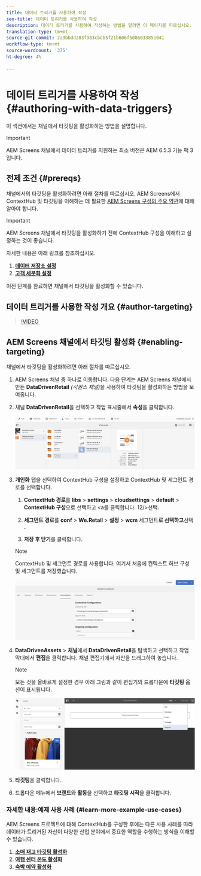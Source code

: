```yaml
---
title: 데이터 트리거를 사용하여 작성
seo-title: 데이터 트리거를 사용하여 작성
description: 데이터 트리거를 사용하여 작성하는 방법을 알려면 이 페이지를 따르십시오.
translation-type: tm+mt
source-git-commit: 2a3bbdd283f983cbdb5f21b606f508603385e041
workflow-type: tm+mt
source-wordcount: '375'
ht-degree: 4%

---
```



# 데이터 트리거를 사용하여 작성 {#authoring-with-data-triggers}

이 섹션에서는 채널에서 타깃팅을 활성화하는 방법을 설명합니다.

>[!IMPORTANT]
>
>AEM Screens 채널에서 데이터 트리거를 지원하는 최소 버전은 AEM 6.5.3 기능 팩 3입니다.

## 전제 조건 {#prereqs}

채널에서의 타깃팅을 활성화하려면 아래 절차를 따르십시오. AEM Screens에서 ContextHub 및 타깃팅을 이해하는 데 필요한 [AEM Screens 구성의 주요 약관](configuring-context-hub.md)에 대해 알아야 합니다.

>[!IMPORTANT]
>
>AEM Screens 채널에서 타깃팅을 활성화하기 전에 ContextHub 구성을 이해하고 설정하는 것이 좋습니다.

자세한 내용은 아래 링크를 참조하십시오.

1. **[데이터 저장소 설정](configuring-context-hub.md)**
1. **[고객 세분화 설정](configuring-context-hub.md)**

이전 단계를 완료하면 채널에서 타깃팅을 활성화할 수 있습니다.

## 데이터 트리거를 사용한 작성 개요 {#author-targeting}

>[!VIDEO](https://video.tv.adobe.com/v/31921)

## AEM Screens 채널에서 타깃팅 활성화 {#enabling-targeting}

채널에서 타깃팅을 활성화하려면 아래 절차를 따르십시오.

1. AEM Screens 채널 중 하나로 이동합니다. 다음 단계는 AEM Screens 채널에서 만든 **DataDrivenRetail** *(시퀀스 채널)*&#x200B;을 사용하여 타깃팅을 활성화하는 방법을 보여줍니다.

1. 채널 **DataDrivenRetail**&#x200B;을 선택하고 작업 표시줄에서 **속성**&#x200B;을 클릭합니다.

   ![screen_shot_2019-05-01at43332pm](assets/screen_shot_2019-05-01at43332pm.png)

1. **개인화** 탭을 선택하여 ContextHub 구성을 설정하고 ContextHub 및 세그먼트 경로를 선택합니다.

   1. **ContextHub 경로**&#x200B;를 **libs** > **settings** > **cloudsettings** > **default** > **ContextHub 구성**&#x200B;으로 선택하고 &lt;a를 클릭합니다. 12/>선택&#x200B;**.**

   1. **세그먼트 경로**&#x200B;를 **conf** > **We.Retail** > **설정** > **wcm** 세그먼트&#x200B;**로 선택하고**&#x200B;선택 **.**

   1. **저장 후 닫기**&#x200B;를 클릭합니다.
   >[!NOTE]
   >
   >ContextHub 및 세그먼트 경로를 사용합니다. 여기서 처음에 컨텍스트 허브 구성 및 세그먼트를 저장했습니다.

   ![screen_shot_2019-05-01at44030pm](assets/screen_shot_2019-05-01at44030pm.png)

1. **DataDrivenAssets** > **채널**&#x200B;에서 **DataDrivenRetail**&#x200B;을 탐색하고 선택하고 작업 막대에서 **편집**&#x200B;을 클릭합니다. 채널 편집기에서 자산을 드래그하여 놓습니다.

   >[!NOTE]
   >
   >모든 것을 올바르게 설정한 경우 아래 그림과 같이 편집기의 드롭다운에 **타깃팅** 옵션이 표시됩니다.

   ![screen_shot_2019-05-01at44231pm](assets/screen_shot_2019-05-01at44231pm.png)

1. **타깃팅**&#x200B;을 클릭합니다.

1. 드롭다운 메뉴에서 **브랜드**&#x200B;와 **활동**&#x200B;을 선택하고 **타깃팅 시작**&#x200B;을 클릭합니다.

### 자세한 내용:예제 사용 사례 {#learn-more-example-use-cases}

AEM Screens 프로젝트에 대해 ContextHub를 구성한 후에는 다른 사용 사례를 따라 데이터가 트리거된 자산이 다양한 산업 분야에서 중요한 역할을 수행하는 방식을 이해할 수 있습니다.

1. **[소매 재고 타깃팅 활성화](retail-inventory-activation.md)**
1. **[여행 센터 온도 활성화](local-temperature-activation.md)**
1. **[숙박 예약 활성화](hospitality-reservation-activation.md)**
